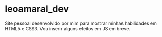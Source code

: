 # leoamaral_dev
Site pessoal desenvolvido por mim para mostrar minhas habilidades em HTML5 e CSS3. Vou inserir alguns efeitos em JS em breve.
